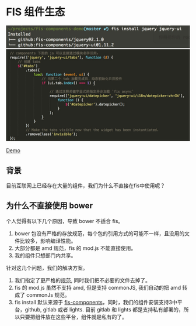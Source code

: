 FIS 组件生态
===========

![](./install.png)
![](./sample.png)

[Demo](https://github.com/fex-team/fis-components-demo)

## 背景

目前互联网上已经存在大量的组件，我们为什么不直接在fis中使用呢？


## 为什么不直接使用 bower

个人觉得有以下几个原因，导致 bower 不适合 fis。

1. bower 包没有严格的存放规范，每个包的引用方式的可能不一样，且没用的文件比较多，影响编译性能。
2. 大部分都是 amd 规范，fis 的 mod.js 不能直接使用。
3. 我的组件只想部门内共享。

针对这几个问题，我们的解决方案。

1. 我们指定了更严格的[规范](https://github.com/fis-components/spec), 同时我们把不必要的文件去掉了。
2. fis 的 mod.js 虽然不支持 amd, 但是支持 commonJS, 我们自动的把 amd 转成了 commonJs 规范。
3. fis install 默认来源于 [fis-components](https://github.com/fis-components)，同时，我们的组件安装支持3中平台，github, gitlab 或者 lights. 目前 gitlab 和 lights 都是支持私有部署的，所以只要把组件放在这些平台，组件就是私有的了。
